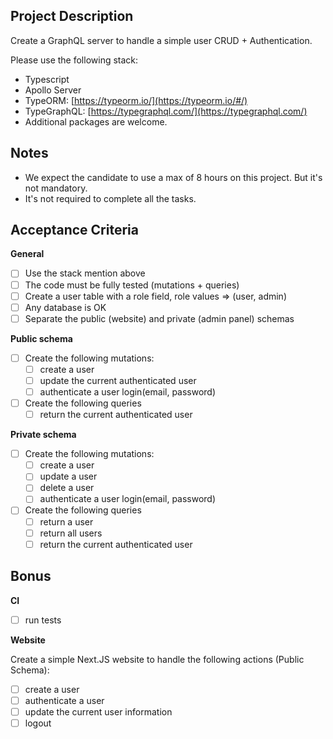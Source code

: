 ## Project Description

Create a GraphQL server to handle a simple user CRUD + Authentication.

Please use the following stack:

- Typescript
- Apollo Server
- TypeORM: [https://typeorm.io/](https://typeorm.io/#/)
- TypeGraphQL: [https://typegraphql.com/](https://typegraphql.com/)
- Additional packages are welcome.

## Notes

- We expect the candidate to use a max of 8 hours on this project. But it's not mandatory.
- It's not required to complete all the tasks.

## Acceptance Criteria

**General**

- [ ] Use the stack mention above
- [ ] The code must be fully tested (mutations + queries)
- [ ] Create a user table with a role field, role values ⇒ (user, admin)
- [ ] Any database is OK
- [ ] Separate the public (website) and private (admin panel) schemas

**Public schema**

- [ ] Create the following mutations:
  - [ ] create a user
  - [ ] update the current authenticated user
  - [ ] authenticate a user login(email, password)
- [ ] Create the following queries
  - [ ] return the current authenticated user

**Private schema**

- [ ] Create the following mutations:
  - [ ] create a user
  - [ ] update a user
  - [ ] delete a user
  - [ ] authenticate a user login(email, password)
- [ ] Create the following queries
  - [ ] return a user
  - [ ] return all users
  - [ ] return the current authenticated user

## **Bonus**

**CI**

- [ ] run tests

**Website**

Create a simple Next.JS website to handle the following actions (Public Schema):

- [ ] create a user
- [ ] authenticate a user
- [ ] update the current user information
- [ ] logout
